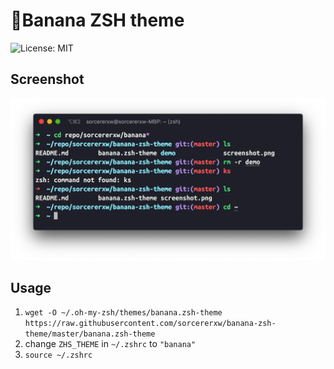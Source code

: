 # 🍌Banana ZSH theme

![License: MIT](https://img.shields.io/badge/License-MIT-red.svg)

## Screenshot

![screenshot](https://github.com/sorcererxw/banana-zsh-theme/raw/master/screenshot.png)

## Usage

1. `wget -O ~/.oh-my-zsh/themes/banana.zsh-theme https://raw.githubusercontent.com/sorcererxw/banana-zsh-theme/master/banana.zsh-theme`
2. change `ZHS_THEME` in `~/.zshrc` to `"banana"`
3. `source ~/.zshrc`
